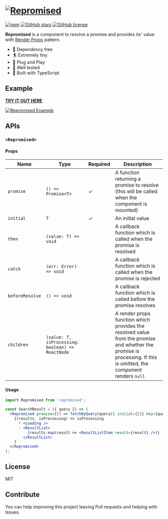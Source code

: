 # [![Repromised](https://user-images.githubusercontent.com/4289883/43491551-dc28c168-94d9-11e8-8c56-b10389544933.png)](https://github.com/axross/repromised)

[![npm](https://img.shields.io/npm/dt/repromised.svg)](https://www.npmjs.com/package/repromised)
[![GitHub stars](https://img.shields.io/github/stars/axross/repromised.svg)](https://github.com/axross/repromised/stargazers)
[![GitHub license](https://img.shields.io/github/license/axross/repromised.svg)](https://github.com/axross/repromised/blob/master/LICENSE)

**Repromised** is a component to resolve a promise and provides its' value with
[Render Props](https://reactjs.org/docs/render-props.html) pattern.

- 🚀 Dependency free
- 🏄‍ Extremely tiny
- 🔌 Plug and Play
- 👷 Well tested
- 👔 Built with TypeScript

## Example

[**TRY IT OUT HERE**](https://codesandbox.io/s/0mkr4nkokv)

[![Repromised Example](https://user-images.githubusercontent.com/4289883/43618182-cc1e7e0e-967b-11e8-892f-3aecfaf8ece6.gif)](https://codesandbox.io/s/0mkr4nkokv)

## APIs

### `<Repromised>`

#### Props

| Name            | Type                                             | Required | Description                                                                                                                                                        |
| --------------- | ------------------------------------------------ | -------- | ------------------------------------------------------------------------------------------------------------------------------------------------------------------ |
| `promise`       | `() => Promise<T>`                               | ✓        | A function returning a promise to resolve (this will be called when the component is mounted)                                                                      |
| `initial`       | `T`                                              | ✓        | An initial value                                                                                                                                                   |
| `then`          | `(value: T) => void`                             |          | A callback function which is called when the promise is resolved                                                                                                   |
| `catch`         | `(err: Error) => void`                           |          | A callback function which is called when the promise is rejected                                                                                                   |
| `beforeResolve` | `() => void`                                     |          | A callback function which is called before the promise resolves                                                                                                    |
| `children`      | `(value: T, isProcessing: boolean) => ReactNode` |          | A render props function which provides the resolved value from the promise and whether the promise is processing. If this is omitted, the component renders `null` |

#### Usage

<!-- prettier-ignore -->
```jsx
import Repromised from 'repromised';

const SearchResult = ({ query }) => (
  <Repromised promise={() => fetchByQuery(query)} initial={[]} key={query}>
    {(results, isProcessing) => isProcessing
      ? <Loading />
      : <ResultList>
          {results.map(result => <ResultListItem result={result} />)}
        </ResultList>
    }
  </Repromised>
);
```

## License

MIT

## Contribute

You can help improving this project leaving Pull requests and helping with Issues.
